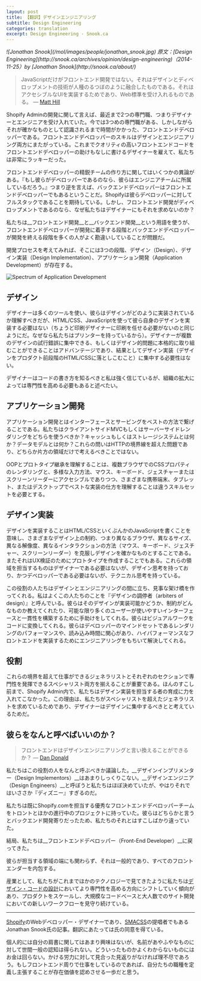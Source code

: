 ```yaml
---
layout: post
title: 【翻訳】デザインエンジニアリング
subtitle: Design Engineering
categories: translation
excerpt: Design Engineering - Snook.ca
---
```


<cite class="citation">
![Jonathan Snook](/mol/images/people/jonathan_snook.jpg)
原文：[Design Engineering](http://snook.ca/archives/opinion/design-engineering)（<time>2014-11-25</time>）by [Jonathan Snook](http://snook.ca/about/)
</cite>

> JavaScriptだけがフロントエンド開発ではない。それはデザインとディベロップメントの技術が人種のるつぼのように融合したものである。それはアクセシブルなUIを実装するためであり、Web標準を受け入れるものである。  — [Matt Hill](https://twitter.com/matthillco/status/480986847473303552)

Shopify Adminの開発に関して言えば、最近まで2つの専門職、つまりデザイナーとエンジニアを受け入れていた。今では3つめの専門職がある、しかしながらそれが確かなものとして認識されるまで時間がかかった、フロントエンドデベロッパーである。フロントエンドデベロッパーのスキルはデザインとエンジニアリング両方にまたがっている。これまでクオリティの高いフロントエンドコードをフロントエンドデベロッパーの助けもなしに書けるデザイナーを雇えて、私たちは非常にラッキーだった。

フロントエンドデベロッパーの精鋭チームの作り方に関してはいくつかの異論がある。『もし彼らがデベロッパーであるのなら、彼らはエンジニアチームに所属しているだろう。』つまり逆を言えば、バックエンドデベロッパーはフロントエンドデベロッパーでもあるということだ。Shopifyは彼らデベロッパーに対してフルスタックであることを期待している。しかし、フロントエンド開発がディベロップメントであるのなら、なぜ私たちはデザイナーにもそれを求めないのか？

私たちは__フロントエンド開発__と__バックエンド開発__という用語を使うが、フロントエンドデベロッパーが開発に着手する段階とバックエンドデベロッパーが開発を終える段階を多くの人がよく勘違いしていることが問題だ。

開発プロセスを考えてみれば、そこには3つの段階、デザイン（Design）、デザイン実装（Design Implementation）、アプリケーション開発（Application Development）が存在する。

![Spectrum of Application Development](/mol/images/2015/0105-01.png)

## デザイン

デザイナーは多くのツールを使い、彼らはデザインがどのように実装されているか理解すべきだが、HTML/CSS、JavaScriptを使って彼ら自身のデザインを実装する必要はない（ちょうど印刷デザイナーに印刷を任せる必要がないのと同じようにだ。なぜなら私たちはプリンターを持っているから）。デザイナーが複数のデザインの試行錯誤に集中できる、もしくはデザイン的問題に本格的に取り組むことができることはアドバンテージであり、結果としてデザイン実装（デザインをプロダクト前段階のHTML/CSSに落としこむこと）に集中する必要性はない。

デザイナーはコードの書き方を知るべきと私は強く信じているが、組織の拡大によっては専門性を高める必要もあると述べたい。

## アプリケーション開発

アプリケーション開発とはインターフェースとサービングをベストの方法で繋げることである。私たちはクライアントサイドMVCもしくはサーバーサイドレンダリングをどちらを使うべきか？キャッシュもしくはストレージシステムとは何か？データモデルとは何か？これらの問いはHTTPの境界線を超えた問題であり、どちらか片方の領域だけで考えるべきことではない。

OOPとプロトタイプ継承を理解することは、複数ブラウザでのCSSプロパティのレンダリングと、多様な入力方法、マウス、キーボード、ジェスチャーまたはスクリーンリーダーにアクセシブルでありつつ、さまざまな携帯端末、タブレット、またはデスクトップでベストな実装の仕方を理解することは違うスキルセットを必要とする。

## デザイン実装

デザインを実装することはHTML/CSSといくぶんかのJavaScriptを書くことを意味し、さまざまなデザイン上の制約、つまり異なるブラウザ、異なるサイズ、異なる解像度、異なるインタラクションの方法（マウス、キーボード、ジェスチャー、スクリーンリーダー）を克服しデザインを確かなものとすることである。またそれはUX検証のためにプロトタイプを作成することでもある。これらの領域を担当するものはデザイナーである必要はないが、デザイン思考を持っており、かつデベロッパーである必要はないが、テクニカル思考を持っている。

この役割の人たちはデザインとエンジニアリングの間に立ち、見事な架け橋を作ってくれる。私はよくこの人たちのことを『デザインの調停者（arbiters of design）』と呼んでいる。彼らはそのデザインが実装可能かどうか、制約がどんなものか教えてくれたり、可能な限り多くのユーザーが使いやすいインターフェースと一貫性を構築するために手助けをしてくれる。彼らはビジュアルワークをコードに変換してくれる。彼らはデベロッパーのマインドセットであるレンダリングのパフォーマンスや、読み込み時間に関心があり、ハイパフォーマンスなフロントエンドを実装するためにエンジニアリングをもちいて解決してくれる。


## 役割

これらの境界を超えて仕事ができるジェネラリストとそれぞれのセクションで専門性を発揮できるスペシャリスト両方を揃えることが重要である。ほんのすこし前まで、Shopify Admin内で、私たちはデザイン実装を担当する者の育成に力を入れてこなかった。この理由は、私たちがスペシャリストを超えたジェネラリストを求めているためであり、デザイナーはデザインに集中するべきとと考えているためだ。

## 彼らをなんと呼べばいいのか？

> フロントエンドはデザインエンジニアリングと言い換えることができるか？  — [Dan Donald](https://twitter.com/hereinthehive/status/481509193774792705)

私たちはこの役割の人をなんと呼ぶべきか議論した。__デザインインプリメンター（Design Implementors）__はあまりしっくりこない。__デザインエンジニア（Design Engineers）__と呼ぼうと私たちはほぼ決めていたが、やはりそれではいささか『ディズニー』すぎるのだ。

私たちは既にShopify.comを担当する優秀なフロントエンドデベロッパーチームをトロントとほかの進行中のプロジェクトに持っていた。彼らはどちらかと言うとバックエンド開発寄りだったため、私たちのそれとはすこしばかり違っていた。

結局、私たちは__フロントエンドデベロッパー（Front-End Developer）__に戻ってきた。

彼らが担当する領域の端にも関わらず、それは一般的であり、すべてのフロントエンダーを内包する。

産業として、私たちがこれまでほかのテクノロジーで見てきたように私たちは[デザイン・コードの設計](https://github.com/micahgodbolt/front-end-architecture)においてより専門性を高める方向にシフトしていく傾向があり、プロダクトをスケールし、大規模なコードベースと大人数でのサイト開発においての新しいワークフローを見守り続けている。

***

[Shopify](http://www.shopify.com/)のWebデベロッパー・デザイナーであり、[SMACSS](https://smacss.com/ja)の提唱者でもあるJonathan Snook氏の記事。翻訳にあたっては氏の同意を得ている。

個人的には自分の肩書に関してはあまり興味はないが、名前があやふやなものに対して世間一般の認知は得られない。どういったものかよくわからないものにはお金は回らない。かける労力に対して見合った見返りがなければ理不尽であろう。もしフロントエンド周りで仕事をしているのであれば、自分たちの職種を定義し主張することが存在価値を認めさせる一歩だと思う。